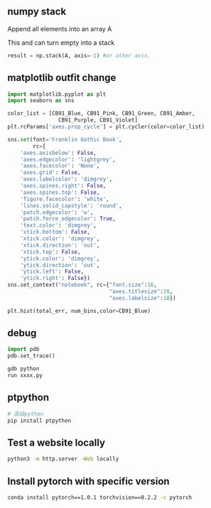 ## numpy stack
Append all elements into an array A

This and  can turn empty into a stack
```python
result = np.stack(A, axis=-1) #or other axis.
```
    
## matplotlib outfit change
```python
import matplotlib.pyplot as plt
import seaborn as sns

color_list = [CB91_Blue, CB91_Pink, CB91_Green, CB91_Amber,
                CB91_Purple, CB91_Violet]
plt.rcParams['axes.prop_cycle'] = plt.cycler(color=color_list)

sns.set(font='Franklin Gothic Book',
        rc={
    'axes.axisbelow': False,
    'axes.edgecolor': 'lightgrey',
    'axes.facecolor': 'None',
    'axes.grid': False,
    'axes.labelcolor': 'dimgrey',
    'axes.spines.right': False,
    'axes.spines.top': False,
    'figure.facecolor': 'white',
    'lines.solid_capstyle': 'round',
    'patch.edgecolor': 'w',
    'patch.force_edgecolor': True,
    'text.color': 'dimgrey',
    'xtick.bottom': False,
    'xtick.color': 'dimgrey',
    'xtick.direction': 'out',
    'xtick.top': False,
    'ytick.color': 'dimgrey',
    'ytick.direction': 'out',
    'ytick.left': False,
    'ytick.right': False})
sns.set_context("notebook", rc={"font.size":16,
                                "axes.titlesize":20,
                                "axes.labelsize":18})

plt.hist(total_err, num_bins,color=CB91_Blue)
```
    
## debug
```python
import pdb
pdb.set_trace()

gdb python
run xxxx.py
```
    
## ptpython
```python
# 高级python
pip install ptpython
```

## Test a website locally
```bash
python3 -m http.server -Web locally
```

## Install pytorch with specific version
```bash
conda install pytorch==1.0.1 torchvision==0.2.2 -c pytorch
```
